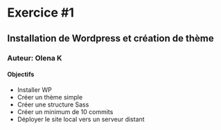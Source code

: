 # Exercice #1
## Installation de Wordpress et création de thème
### Auteur: Olena K
#### Objectifs
- Installer WP
- Créer un thème simple
- Créer une structure Sass
- Créer un minimum de 10 commits
- Déployer le site local vers un serveur distant